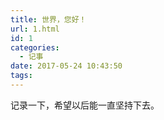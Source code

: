 ```yaml
---
title: 世界，您好！
url: 1.html
id: 1
categories:
  - 记事
date: 2017-05-24 10:43:50
tags:
---
```


记录一下，希望以后能一直坚持下去。
